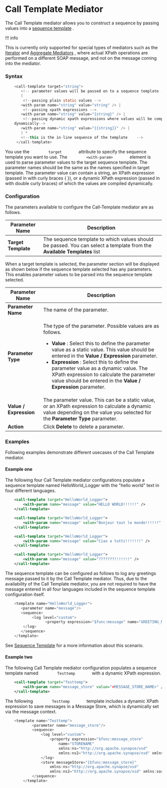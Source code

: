 # Call Template Mediator

The Call Template mediator allows you to construct a sequence by passing
values into a [sequence
template](https://docs.wso2.com/display/EI650/Sequence+Template) .

!!! info

This is currently only supported for special types of mediators such as
the [Iterator](_Iterate_Mediator_) and [Aggregate
Mediators](_Aggregate_Mediator_) , where actual XPath operations are
performed on a different SOAP message, and not on the message coming
into the mediator.


### Syntax

``` java
    <call-template target="string">
       <!-- parameter values will be passed on to a sequence template -->
       (
        <!--passing plain static values -->
       <with-param name="string" value="string" /> |
        <!--passing xpath expressions -->
       <with-param name="string" value="{string}" /> |
        <!--passing dynamic xpath expressions where values will be compiled
    dynamically-->
       <with-param name="string" value="{{string}}" /> |
       ) *
       <!--this is the in-line sequence of the template    -->
     </call-template>
```

You use the `         target        ` attribute to specify the sequence
template you want to use. The `         <with-param>        ` element is
used to parse parameter values to the target sequence template. The
parameter names should be the same as the names specified in target
template. The parameter value can contain a string, an XPath expression
(passed in with curly braces { }), or a dynamic XPath expression (passed
in with double curly braces) of which the values are compiled
dynamically.

### Configuration

The parameters available to configure the Call-Template mediator are as
follows.

| Parameter Name      | Description                                                                                                             |
|---------------------|-------------------------------------------------------------------------------------------------------------------------|
| **Target Template** | The sequence template to which values should be passed. You can select a template from the **Available Templates** list |

When a target template is selected, the parameter section will be
displayed as shown below if the sequence template selected has any
parameters. This enables parameter values to be parsed into the sequence
template selected.

<table>
<thead>
<tr class="header">
<th>Parameter Name</th>
<th>Description</th>
</tr>
</thead>
<tbody>
<tr class="odd">
<td><strong>Parameter Name</strong></td>
<td>The name of the parameter.</td>
</tr>
<tr class="even">
<td><strong>Parameter Type</strong></td>
<td><p>The type of the parameter. Possible values are as follows.</p>
<ul>
<li><strong>Value</strong> : Select this to define the parameter value as a static value. This value should be entered in the <strong>Value / Expression</strong> parameter.</li>
<li><strong>Expression</strong> : Select this to define the parameter value as a dynamic value. The XPath expression to calculate the parameter value should be entered in the <strong>Value / Expression</strong> parameter.</li>
</ul></td>
</tr>
<tr class="odd">
<td><strong>Value / Expression</strong></td>
<td>The parameter value. This can be a static value, or an XPath expression to calculate a dynamic value depending on the value you selected for the <strong>Parameter Type</strong> parameter.</td>
</tr>
<tr class="even">
<td><strong>Action</strong></td>
<td>Click <strong>Delete</strong> <strong></strong> to delete a parameter.</td>
</tr>
</tbody>
</table>

### Examples

Following examples demonstrate different usecases of the Call Template
mediator.

#### Example one

The following four Call Template mediator configurations populate a
sequence template named HelloWorld\_Logger with the "hello world" text
in four different languages.

``` xml
    <call-template target="HelloWorld_Logger">
        <with-param name="message" value="HELLO WORLD!!!!!!" />
    </call-template>
```

``` xml
    <call-template target="HelloWorld_Logger">
        <with-param name="message" value="Bonjour tout le monde!!!!!!" />
    </call-template>
```

``` xml
    <call-template target="HelloWorld_Logger">
        <with-param name="message" value="Ciao a tutti!!!!!!!" />
    </call-template>
```

``` xml
    <call-template target="HelloWorld_Logger">
        <with-param name="message" value="???????!!!!!!!" />
    </call-template>
```

The sequence template can be configured as follows to log any greetings
message passed to it by the Call Template mediator. Thus, due to the
availability of the Call Template mediator, you are not required to have
the message entered in all four languages included in the sequence
template configuration itself.

``` java
    <template name="HelloWorld_Logger">
       <parameter name="message"/>
       <sequence>
            <log level="custom">
                  <property expression="$func:message" name="GREETING_MESSAGE"/>
        </log>
       </sequence>
    </template>
```

See [Sequence
Template](https://docs.wso2.com/display/EI650/Sequence+Template) for a
more information about this scenario.

#### Example two

The following Call Template mediator configuration populates a sequence
template named `         Testtemp        ` with a dynamic XPath
expression.

``` xml
    <call-template target="Testtemp">
        <with-param name="message_store" value="<MESSAGE_STORE_NAME>" />
    </call-template>
```

The following `         Testtemp        ` template includes a dynamic
XPath expression to save messages in a Message Store, which is
dynamically set via the message context.

``` java
    <template name="Testtemp">
            <parameter name="message_store"/>
            <sequence>
                <log level="custom">
                    <property expression="$func:message_store"
                        name="STORENAME"
                        xmlns:ns="http://org.apache.synapse/xsd"
                        xmlns:ns2="http://org.apache.synapse/xsd" xmlns:soapenv="http://www.w3.org/2003/05/soap-envelope"/>
                </log>
                <store messageStore="{$func:message_store}"
                    xmlns:ns="http://org.apache.synapse/xsd"
                    xmlns:ns2="http://org.apache.synapse/xsd" xmlns:soapenv="http://www.w3.org/2003/05/soap-envelope"/>
            </sequence>
        </template>
```
